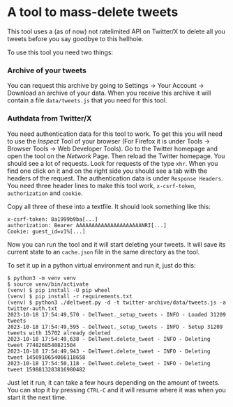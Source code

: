 A tool to mass-delete tweets
============================

This tool uses a (as of now) not ratelimited API on Twitter/X to delete all you tweets before
you say goodbye to this hellhole.

To use this tool you need two things:

### Archive of your tweets

You can request this archive by going to
Settings -> Your Account -> Download an archive of your data. When you receive this archive it
will contain a file `data/tweets.js` that you need for this tool.

### Authdata from Twitter/X

You need authentication data for this tool to work. To get this you will need to use the _Inspect_ Tool
of your browser (For Firefox it is under Tools -> Browser Tools -> Web Developer Tools).
Go to the Twitter homepage and open the tool on the _Network_ Page. Then reload the Twitter homepage.
You should see a lot of requests. Look for requests of the type `xhr`. When you find one click on it
and on the right side you should see a tab with the headers of the request. The authentication data is
under `Response Headers`. You need three header lines to make this tool work, `x-csrf-token`, `authorization`
and `cookie`.

Copy all three of these into a textfile. It should look something like this:

```text
x-csrf-token: 8a1999b9ba[...]
authorization: Bearer AAAAAAAAAAAAAAAAAAAAANRI[...]
Cookie: guest_id=v1%[...]
```

Now you can run the tool and it will start deleting your tweets. It will save its current state to
an `cache.json` file in the same directory as the tool.

To set it up in a python virtual environment and run it, just do this:

```shell
$ python3 -m venv venv
$ source venv/bin/activate
(venv) $ pip install -U pip wheel
(venv) $ pip install -r requirements.txt
(venv) $ python3 ./deltweet.py -d -t twitter-archive/data/tweets.js -a twitter-auth.txt
2023-10-18 17:54:49,570 - DelTweet._setup_tweets - INFO - Loaded 31209 tweets
2023-10-18 17:54:49,595 - DelTweet._setup_tweets - INFO - Setup 31209 tweets with 15702 already deleted
2023-10-18 17:54:49,638 - DelTweet.delete_tweet - INFO - Deleting tweet 7748268540821504
2023-10-18 17:54:49,943 - DelTweet.delete_tweet - INFO - Deleting tweet 1456910654066118658
2023-10-18 17:54:50,118 - DelTweet.delete_tweet - INFO - Deleting tweet 1598813283816980482
```

Just let it run, it can take a few hours depending on the amount of tweets. You can stop it by
pressing `CTRL-C` and it  will resume where it was when you start it the next time.
